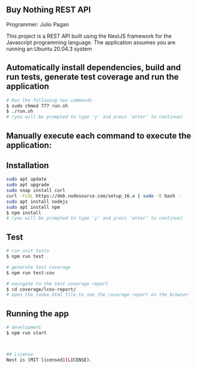 ## Buy Nothing REST API
Programmer: Julio Pagan

This project is a REST API built using the NestJS framework for the Javascript programming language.
The application assumes you are running an Ubuntu 20.04.3 system

## Automatically install dependencies, build and run tests, generate test coverage and run the application
```bash
# Run the following two commands
$ sudo chmod 777 run.sh
$ ./run.sh
# (you will be prompted to type 'y' and press 'enter' to continue)
```



## Manually execute each command to execute the application:

## Installation

```bash
sudo apt update
sudo apt upgrade
sudo snap install curl
curl -fsSL https://deb.nodesource.com/setup_16.x | sudo -E bash -
sudo apt install nodejs
sudo apt install npm
$ npm install
# (you will be prompted to type 'y' and press 'enter' to continue)
```


## Test

```bash
# run unit tests
$ npm run test

# generate test coverage
$ npm run test:cov

# navigate to the test coverage report
$ cd coverage/lcov-report/
# open the index.html file to see the coverage report on the browser
```


## Running the app

```bash
# development
$ npm run start



## License
Nest is [MIT licensed](LICENSE).
